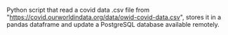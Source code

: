 Python script that read a covid data .csv file from "https://covid.ourworldindata.org/data/owid-covid-data.csv", stores it in a pandas dataframe and update a PostgreSQL database available remotely.